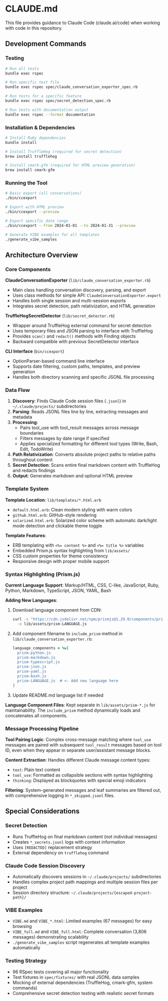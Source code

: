 # CLAUDE.md

This file provides guidance to Claude Code (claude.ai/code) when working with code in this repository.

## Development Commands

### Testing
```bash
# Run all tests
bundle exec rspec

# Run specific test file
bundle exec rspec spec/claude_conversation_exporter_spec.rb

# Run tests for a specific feature
bundle exec rspec spec/secret_detection_spec.rb

# Run tests with documentation output
bundle exec rspec --format documentation
```

### Installation & Dependencies
```bash
# Install Ruby dependencies
bundle install

# Install TruffleHog (required for secret detection)
brew install trufflehog

# Install cmark-gfm (required for HTML preview generation)
brew install cmark-gfm
```

### Running the Tool
```bash
# Basic export (all conversations)
./bin/ccexport

# Export with HTML preview
./bin/ccexport --preview

# Export specific date range
./bin/ccexport --from 2024-01-01 --to 2024-01-31 --preview

# Generate VIBE examples for all templates
./generate_vibe_samples
```

## Architecture Overview

### Core Components

**ClaudeConversationExporter** (`lib/claude_conversation_exporter.rb`)
- Main class handling conversation discovery, parsing, and export
- Uses class methods for simple API: `ClaudeConversationExporter.export`
- Handles both single session and multi-session exports
- Integrates secret detection, path relativization, and HTML generation

**TruffleHogSecretDetector** (`lib/secret_detector.rb`) 
- Wrapper around TruffleHog external command for secret detection
- Uses temporary files and JSON parsing to interface with TruffleHog
- Provides `scan()` and `redact()` methods with Finding objects
- Backward compatible with previous SecretDetector interface

**CLI Interface** (`bin/ccexport`)
- OptionParser-based command line interface
- Supports date filtering, custom paths, templates, and preview generation
- Handles both directory scanning and specific JSONL file processing

### Data Flow

1. **Discovery**: Finds Claude Code session files (`.jsonl`) in `~/.claude/projects/` subdirectories
2. **Parsing**: Reads JSONL files line by line, extracting messages and metadata
3. **Processing**: 
   - Pairs tool_use with tool_result messages across message boundaries
   - Filters messages by date range if specified
   - Applies specialized formatting for different tool types (Write, Bash, Edit, TodoWrite)
4. **Path Relativization**: Converts absolute project paths to relative paths throughout content
5. **Secret Detection**: Scans entire final markdown content with TruffleHog and redacts findings
6. **Output**: Generates markdown and optional HTML preview

### Template System

**Template Location**: `lib/templates/*.html.erb`
- `default.html.erb`: Clean modern styling with warm colors
- `github.html.erb`: GitHub-style rendering  
- `solarized.html.erb`: Solarized color scheme with automatic dark/light mode detection and clickable theme toggle

**Template Features**:
- ERB templating with `<%= content %>` and `<%= title %>` variables
- Embedded Prism.js syntax highlighting from `lib/assets/`
- CSS custom properties for theme consistency
- Responsive design with proper mobile support

### Syntax Highlighting (Prism.js)

**Current Language Support**: Markup/HTML, CSS, C-like, JavaScript, Ruby, Python, Markdown, TypeScript, JSON, YAML, Bash

**Adding New Languages**:
1. Download language component from CDN:
   ```bash
   curl -s "https://cdn.jsdelivr.net/npm/prismjs@1.29.0/components/prism-LANGUAGE.min.js" \
     -o lib/assets/prism-LANGUAGE.js
   ```

2. Add component filename to `include_prism` method in `lib/claude_conversation_exporter.rb`:
   ```ruby
   language_components = %w[
     prism-python.js
     prism-markdown.js
     prism-typescript.js
     prism-json.js
     prism-yaml.js
     prism-bash.js
     prism-LANGUAGE.js  # <- Add new language here
   ]
   ```

3. Update README.md language list if needed

**Language Component Files**: Kept separate in `lib/assets/prism-*.js` for maintainability. The `include_prism` method dynamically loads and concatenates all components.

### Message Processing Pipeline

**Tool Pairing Logic**: Complex cross-message matching where `tool_use` messages are paired with subsequent `tool_result` messages based on tool ID, even when they appear in separate user/assistant message blocks.

**Content Extraction**: Handles different Claude message content types:
- `text`: Plain text content
- `tool_use`: Formatted as collapsible sections with syntax highlighting
- `thinking`: Displayed as blockquotes with special emoji indicators

**Filtering**: System-generated messages and leaf summaries are filtered out, with comprehensive logging in `*_skipped.jsonl` files.

## Special Considerations

### Secret Detection
- Runs TruffleHog on final markdown content (not individual messages)
- Creates `*_secrets.jsonl` logs with context information
- Uses `[REDACTED]` replacement strategy
- External dependency on `trufflehog` command

### Claude Code Session Discovery
- Automatically discovers sessions in `~/.claude/projects/` subdirectories
- Handles complex project path mappings and multiple session files per project
- Session directory structure: `~/.claude/projects/{escaped-project-path}/`

### VIBE Examples
- `VIBE.md` and `VIBE_*.html`: Limited examples (67 messages) for easy browsing
- `VIBE_full.md` and `VIBE_full.html`: Complete conversation (3,806 messages) demonstrating scalability
- `./generate_vibe_samples` script regenerates all template examples automatically

### Testing Strategy
- 96 RSpec tests covering all major functionality
- Test fixtures in `spec/fixtures/` with real JSONL data samples
- Mocking of external dependencies (TruffleHog, cmark-gfm, system commands)
- Comprehensive secret detection testing with realistic secret formats